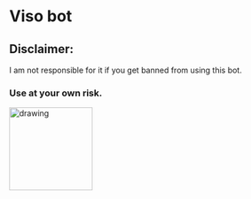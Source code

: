 # Viso bot
## Disclaimer:
I am not responsible for it if you get banned from using this bot.  
### Use at your own risk.  
  
<img src="https://static01.nyt.com/images/2016/09/28/us/17xp-pepethefrog_web1/28xp-pepefrog-articleLarge.jpg?quality=75&auto=webp&disable=upscale"
    alt="drawing" 
    width="150"/>
